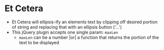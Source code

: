 # Et Cetera

* Et Cetera will ellipsis-ify an elements text by clipping off desired portion of string and replacing that with an ellipsis button ('...')
* This jQuery plugin accepts one single param: `maxLen`
	* `maxLen` can be a number |or| a function that returns the portion of the text to be displayed
